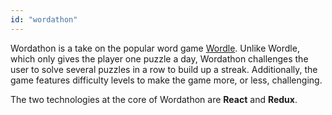 ```yaml
---
id: "wordathon"
---
```


Wordathon is a take on the popular word game [Wordle](https://www.powerlanguage.co.uk/wordle).
Unlike Wordle, which only gives the player one puzzle a day, Wordathon challenges the user to solve several puzzles in a row to build
up a streak. Additionally, the game features difficulty levels to make the game more, or less, challenging.

The two technologies at the core of Wordathon are **React** and **Redux**.
